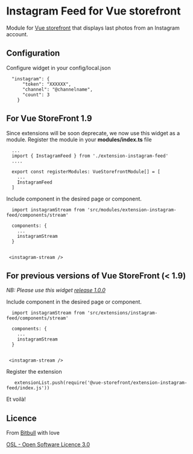 # Instagram Feed for Vue storefront

Module for [Vue storefront](https://github.com/DivanteLtd/vue-storefront) that displays last photos from an Instagram account.

## Configuration

Configure widget in your config/local.json

```
  "instagram": {
      "token": "XXXXXX",
      "channel": "@channelname",
      "count": 3
    }

```


## For Vue StoreFront 1.9

Since extensions will be soon deprecate, we now use this widget as a module.
Register the module in your **modules/index.ts** file
 
``` 
  ...
  import { InstagramFeed } from './extension-instagram-feed' 
  ....

  export const registerModules: VueStorefrontModule[] = [
    ...
    InstagramFeed
  ]

``` 

Include component in the desired page or component.

```
  import instagramStream from 'src/modules/extension-instagram-feed/components/stream'
```

```
  components: {
    ...
    instagramStream
  }
  
```  

```  
 <instagram-stream />
```  


## For previous versions of Vue StoreFront (< 1.9)
*NB: Please use this widget [release 1.0.0](https://github.com/bitbull-team/vue-storefront-instagram-feed/releases/tag/1.0.0)*

Include component in the desired page or component.

```
  import instagramStream from 'src/extensions/instagram-feed/components/stream'
```

```
  components: {
    ...
    instagramStream
  }
  
```  

```  
 <instagram-stream />
```  
 
 Register the extension 
 
``` 
   extensionList.push(require('@vue-storefront/extension-instagram-feed/index.js'))
``` 

Et voilà!




Licence
-------

From [Bitbull](https://www.bitbull.it/) with love

[OSL - Open Software Licence 3.0](http://opensource.org/licenses/osl-3.0.php)
